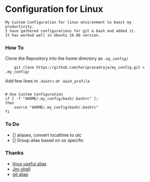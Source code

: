 # Configuration for Linux

    My Custom Configuration for linux environment to boost my productivity.  
    I have gathered configurations for git & bash and added it. 
    It has worked well in Ubuntu 16.06 version. 
 
### How To

Clone the Repository into the home directory as `.my_config/`

```
    git clone https://github.com/hariprasadraja/my_config.git > .my_config/

```

Add few lines in `.bashrc` or `.bash_profile`

```

# Use Custom Configuration
if [ -f "$HOME/.my_config/bash/.bashrc" ];
then
    source "$HOME/.my_config/bash/.bashrc"
fi

```

### To Do

- [] aliases, convert localtime to utc
- [] Group alias based on os specific


### Thanks  

- [linux useful alias](https://www.cyberciti.biz/tips/bash-aliases-mac-centos-linux-unix.html)
- [Jm-shell](https://github.com/jmcclare/jm-shell)
- [git alias](https://github.com/GitAlias/gitalias)

